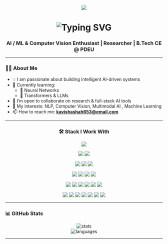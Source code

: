 <p align="center">
  <img src="https://capsule-render.vercel.app/api?type=waving&color=8e44ad,2980b9&height=200&section=header&text=Hello!%20I'm%20Kavisha%20Shah&fontSize=40&fontAlign=50&fontColor=ffffff&animation=fadeIn&desc=&descAlign=50&descSize=20&background=1C1C1C" />
</p>


<h1 align="center">
  <img src="https://readme-typing-svg.demolab.com?font=Fira+Code&size=28&pause=1000&color=00FFFF&center=true&vCenter=true&width=550&lines=A+Computer+Science+Student;An+AI%2FML+Enthusiast;A+Researcher;A+Coder" alt="Typing SVG" />
</h1>


<h3 align="center">AI / ML & Computer Vision Enthusiast | Researcher | B.Tech CE @ PDEU</h3>

---

### 👩‍💻 About Me

- 💡 I am passionate about building intelligent AI-driven systems  
- 🌱 Currently learning:
  - 🤖 Neural Networks
  - 🧠 Transformers & LLMs
- 🤝 I’m open to collaborate on research & full-stack AI tools
- 🧠 My interests: NLP, Computer Vision, Multimodal AI , Machine Learning
- 📫 How to reach me: **kavishashah653@email.com**


---

<h3 align="center">🛠️ Stack I Work With</h3>

<p align="center">
  <img src="https://img.shields.io/badge/TensorFlow-FF6F00?style=for-the-badge&logo=tensorflow&logoColor=white" />
</p>

<p align="center">
  <img src="https://img.shields.io/badge/Numpy-013243?style=for-the-badge&logo=numpy&logoColor=white" />
  <img src="https://img.shields.io/badge/Pandas-150458?style=for-the-badge&logo=pandas&logoColor=white" />
</p>

<p align="center">
  <img src="https://img.shields.io/badge/Matplotlib-white?style=for-the-badge&logo=plotly&logoColor=black" />
  <img src="https://img.shields.io/badge/Scikit--Learn-F7931E?style=for-the-badge&logo=scikitlearn&logoColor=white" />
  <img src="https://img.shields.io/badge/NVIDIA-76B900?style=for-the-badge&logo=nvidia&logoColor=white" />
</p>

<p align="center">
  <img src="https://img.shields.io/badge/HTML5-E34F26?style=for-the-badge&logo=html5&logoColor=white" />
  <img src="https://img.shields.io/badge/CSS3-1572B6?style=for-the-badge&logo=css3&logoColor=white" />
  <img src="https://img.shields.io/badge/JavaScript-F7DF1E?style=for-the-badge&logo=javascript&logoColor=black" />
  <img src="https://img.shields.io/badge/Bootstrap-7952B3?style=for-the-badge&logo=bootstrap&logoColor=white" />
</p>

<p align="center">
  <img src="https://img.shields.io/badge/C-00599C?style=for-the-badge&logo=c&logoColor=white" />
  <img src="https://img.shields.io/badge/C++-00599C?style=for-the-badge&logo=c%2B%2B&logoColor=white" />
  <img src="https://img.shields.io/badge/Python-3776AB?style=for-the-badge&logo=python&logoColor=white" />
  <img src="https://img.shields.io/badge/Java-ED8B00?style=for-the-badge&logo=java&logoColor=white" />
  <img src="https://img.shields.io/badge/LeetCode-000000?style=for-the-badge&logo=leetcode&logoColor=yellow" />
  <img src="https://img.shields.io/badge/Kaggle-20BEFF?style=for-the-badge&logo=kaggle&logoColor=white" />
</p>

<p align="center">
  <img src="https://img.shields.io/badge/MongoDB-47A248?style=for-the-badge&logo=mongodb&logoColor=white" />
  <img src="https://img.shields.io/badge/Express.js-303030?style=for-the-badge&logo=express&logoColor=white" />
  <img src="https://img.shields.io/badge/React-20232A?style=for-the-badge&logo=react&logoColor=61DAFB" />
  <img src="https://img.shields.io/badge/Node.js-339933?style=for-the-badge&logo=node.js&logoColor=white" />
  <img src="https://img.shields.io/badge/JWT-000000?style=for-the-badge&logo=jsonwebtokens&logoColor=white" />
  <img src="https://img.shields.io/badge/MySQL-4479A1?style=for-the-badge&logo=mysql&logoColor=white" />
  <img src="https://img.shields.io/badge/GraphQL-E10098?style=for-the-badge&logo=graphql&logoColor=white" />
</p>

---


### 📊 GitHub Stats

<p align="center">
  <img src="https://github-readme-stats.vercel.app/api?username=kavishashah&show_icons=true&theme=radical" alt="stats" />
  <br/>
  <img src="https://github-readme-stats.vercel.app/api/top-langs/?username=kavishashah&layout=compact&theme=radical" alt="languages" />
</p>

---

